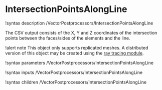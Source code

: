 # IntersectionPointsAlongLine

!syntax description /VectorPostprocessors/IntersectionPointsAlongLine

The CSV output consists of the X, Y and Z coordinates of the intersection points between the faces/sides of the elements and the line.

!alert note
This object only supports replicated meshes. A distributed version of this object may be created using the [ray tracing module](modules/ray_tracing/index.md).

!syntax parameters /VectorPostprocessors/IntersectionPointsAlongLine

!syntax inputs /VectorPostprocessors/IntersectionPointsAlongLine

!syntax children /VectorPostprocessors/IntersectionPointsAlongLine
